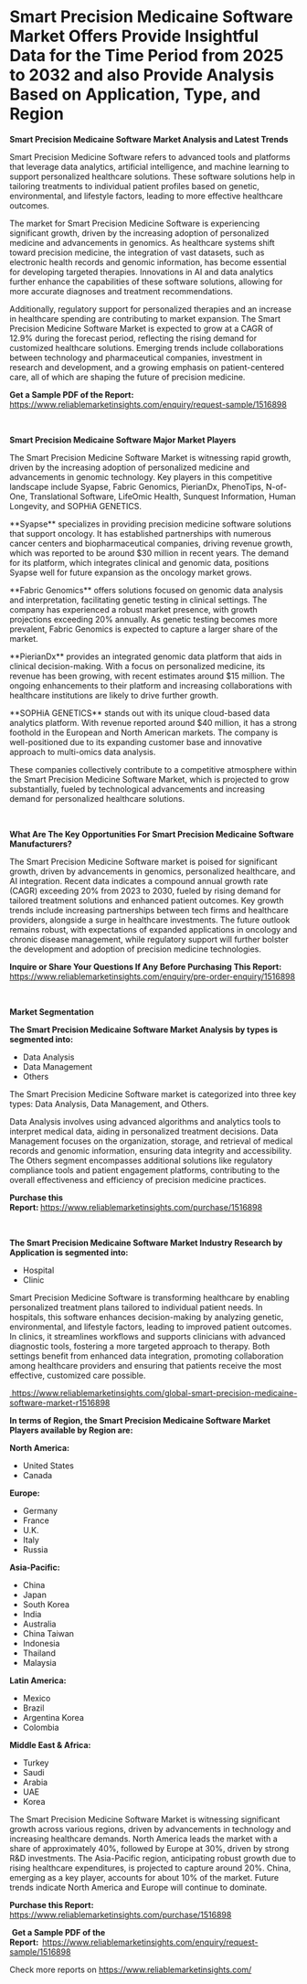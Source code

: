 <p><h1>Smart Precision Medicaine Software Market Offers Provide Insightful Data for the Time Period from 2025 to 2032 and also Provide Analysis Based on Application, Type, and Region</h1></p><p><strong>Smart Precision Medicaine Software Market Analysis and Latest Trends</strong></p>
<p><p>Smart Precision Medicine Software refers to advanced tools and platforms that leverage data analytics, artificial intelligence, and machine learning to support personalized healthcare solutions. These software solutions help in tailoring treatments to individual patient profiles based on genetic, environmental, and lifestyle factors, leading to more effective healthcare outcomes.</p><p>The market for Smart Precision Medicine Software is experiencing significant growth, driven by the increasing adoption of personalized medicine and advancements in genomics. As healthcare systems shift toward precision medicine, the integration of vast datasets, such as electronic health records and genomic information, has become essential for developing targeted therapies. Innovations in AI and data analytics further enhance the capabilities of these software solutions, allowing for more accurate diagnoses and treatment recommendations.</p><p>Additionally, regulatory support for personalized therapies and an increase in healthcare spending are contributing to market expansion. The Smart Precision Medicine Software Market is expected to grow at a CAGR of 12.9% during the forecast period, reflecting the rising demand for customized healthcare solutions. Emerging trends include collaborations between technology and pharmaceutical companies, investment in research and development, and a growing emphasis on patient-centered care, all of which are shaping the future of precision medicine.</p></p>
<p><strong>Get a Sample PDF of the Report:&nbsp;</strong> <a href="https://www.reliablemarketinsights.com/enquiry/request-sample/1516898?utm_campaign=3312&utm_medium=2&utm_source=Github&utm_content=ia&utm_term=30032025&utm_id=smart-precision-medicaine-software">https://www.reliablemarketinsights.com/enquiry/request-sample/1516898</a></p>
<p>&nbsp;</p>
<p><strong>Smart Precision Medicaine Software Major Market Players</strong></p>
<p><p>The Smart Precision Medicine Software Market is witnessing rapid growth, driven by the increasing adoption of personalized medicine and advancements in genomic technology. Key players in this competitive landscape include Syapse, Fabric Genomics, PierianDx, PhenoTips, N-of-One, Translational Software, LifeOmic Health, Sunquest Information, Human Longevity, and SOPHiA GENETICS.</p><p>**Syapse** specializes in providing precision medicine software solutions that support oncology. It has established partnerships with numerous cancer centers and biopharmaceutical companies, driving revenue growth, which was reported to be around $30 million in recent years. The demand for its platform, which integrates clinical and genomic data, positions Syapse well for future expansion as the oncology market grows.</p><p>**Fabric Genomics** offers solutions focused on genomic data analysis and interpretation, facilitating genetic testing in clinical settings. The company has experienced a robust market presence, with growth projections exceeding 20% annually. As genetic testing becomes more prevalent, Fabric Genomics is expected to capture a larger share of the market.</p><p>**PierianDx** provides an integrated genomic data platform that aids in clinical decision-making. With a focus on personalized medicine, its revenue has been growing, with recent estimates around $15 million. The ongoing enhancements to their platform and increasing collaborations with healthcare institutions are likely to drive further growth.</p><p>**SOPHiA GENETICS** stands out with its unique cloud-based data analytics platform. With revenue reported around $40 million, it has a strong foothold in the European and North American markets. The company is well-positioned due to its expanding customer base and innovative approach to multi-omics data analysis.</p><p>These companies collectively contribute to a competitive atmosphere within the Smart Precision Medicine Software Market, which is projected to grow substantially, fueled by technological advancements and increasing demand for personalized healthcare solutions.</p></p>
<p>&nbsp;</p>
<p><strong>What Are The Key Opportunities For Smart Precision Medicaine Software Manufacturers?</strong></p>
<p><p>The Smart Precision Medicine Software market is poised for significant growth, driven by advancements in genomics, personalized healthcare, and AI integration. Recent data indicates a compound annual growth rate (CAGR) exceeding 20% from 2023 to 2030, fueled by rising demand for tailored treatment solutions and enhanced patient outcomes. Key growth trends include increasing partnerships between tech firms and healthcare providers, alongside a surge in healthcare investments. The future outlook remains robust, with expectations of expanded applications in oncology and chronic disease management, while regulatory support will further bolster the development and adoption of precision medicine technologies.</p></p>
<p><strong>Inquire or Share Your Questions If Any Before Purchasing This Report:</strong> <a href="https://www.reliablemarketinsights.com/enquiry/pre-order-enquiry/1516898?utm_campaign=3312&utm_medium=2&utm_source=Github&utm_content=ia&utm_term=30032025&utm_id=smart-precision-medicaine-software">https://www.reliablemarketinsights.com/enquiry/pre-order-enquiry/1516898</a></p>
<p>&nbsp;</p>
<p><strong>Market Segmentation</strong></p>
<p><strong>The Smart Precision Medicaine Software Market Analysis by types is segmented into:</strong></p>
<p><ul><li>Data Analysis</li><li>Data Management</li><li>Others</li></ul></p>
<p><p>The Smart Precision Medicine Software market is categorized into three key types: Data Analysis, Data Management, and Others. </p><p>Data Analysis involves using advanced algorithms and analytics tools to interpret medical data, aiding in personalized treatment decisions. Data Management focuses on the organization, storage, and retrieval of medical records and genomic information, ensuring data integrity and accessibility. The Others segment encompasses additional solutions like regulatory compliance tools and patient engagement platforms, contributing to the overall effectiveness and efficiency of precision medicine practices.</p></p>
<p><strong>Purchase this Report:&nbsp;</strong><a href="https://www.reliablemarketinsights.com/purchase/1516898?utm_campaign=3312&utm_medium=2&utm_source=Github&utm_content=ia&utm_term=30032025&utm_id=smart-precision-medicaine-software">https://www.reliablemarketinsights.com/purchase/1516898</a></p>
<p>&nbsp;</p>
<p><strong>The Smart Precision Medicaine Software Market Industry Research by Application is segmented into:</strong></p>
<p><ul><li>Hospital</li><li>Clinic</li></ul></p>
<p><p>Smart Precision Medicine Software is transforming healthcare by enabling personalized treatment plans tailored to individual patient needs. In hospitals, this software enhances decision-making by analyzing genetic, environmental, and lifestyle factors, leading to improved patient outcomes. In clinics, it streamlines workflows and supports clinicians with advanced diagnostic tools, fostering a more targeted approach to therapy. Both settings benefit from enhanced data integration, promoting collaboration among healthcare providers and ensuring that patients receive the most effective, customized care possible.</p></p>
<p><a href="https://www.reliablemarketinsights.com/global-smart-precision-medicaine-software-market-r1516898?utm_campaign=3312&utm_medium=2&utm_source=Github&utm_content=ia&utm_term=30032025&utm_id=smart-precision-medicaine-software">&nbsp;https://www.reliablemarketinsights.com/global-smart-precision-medicaine-software-market-r1516898</a></p>
<p><strong>In terms of Region, the Smart Precision Medicaine Software Market Players available by Region are:</strong></p>
<p>
    <p> <strong> North America: </strong>
        <ul>
            <li>United States</li>
            <li>Canada</li>
        </ul>
        </p> 
    <p> <strong> Europe: </strong>
        <ul>
            <li>Germany</li>
            <li>France</li>
            <li>U.K.</li>
            <li>Italy</li>
            <li>Russia</li>
        </ul>
        </p> 
    <p> <strong> Asia-Pacific: </strong>
        <ul>
            <li>China</li>
            <li>Japan</li>
            <li>South Korea</li>
            <li>India</li>
            <li>Australia</li>
            <li>China Taiwan</li>
            <li>Indonesia</li>
            <li>Thailand</li>
            <li>Malaysia</li>
        </ul>
        </p> 
    <p> <strong> Latin America: </strong>
        <ul>
            <li>Mexico</li>
            <li>Brazil</li>
            <li>Argentina Korea</li>
            <li>Colombia</li>
        </ul>
        </p> 
    <p> <strong> Middle East & Africa: </strong>
        <ul>
            <li>Turkey</li>
            <li>Saudi</li>
            <li>Arabia</li>
            <li>UAE</li>
            <li>Korea</li>
        </ul>
    </p>
    </p>
<p><p>The Smart Precision Medicine Software Market is witnessing significant growth across various regions, driven by advancements in technology and increasing healthcare demands. North America leads the market with a share of approximately 40%, followed by Europe at 30%, driven by strong R&D investments. The Asia-Pacific region, anticipating robust growth due to rising healthcare expenditures, is projected to capture around 20%. China, emerging as a key player, accounts for about 10% of the market. Future trends indicate North America and Europe will continue to dominate.</p></p>
<p><strong>Purchase this Report: </strong><a href="https://www.reliablemarketinsights.com/purchase/1516898?utm_campaign=3312&utm_medium=2&utm_source=Github&utm_content=ia&utm_term=30032025&utm_id=smart-precision-medicaine-software">https://www.reliablemarketinsights.com/purchase/1516898</a></p>
<p>&nbsp;<strong>Get a Sample PDF of the Report:&nbsp;&nbsp;</strong><a href="https://www.reliablemarketinsights.com/enquiry/request-sample/1516898?utm_campaign=3312&utm_medium=2&utm_source=Github&utm_content=ia&utm_term=30032025&utm_id=smart-precision-medicaine-software">https://www.reliablemarketinsights.com/enquiry/request-sample/1516898</a></p>
<p><strong></strong></p>
<p>Check more reports on <a href="https://www.reliablemarketinsights.com/?utm_campaign=3312&utm_medium=2&utm_source=Github&utm_content=ia&utm_term=30032025&utm_id=smart-precision-medicaine-software">https://www.reliablemarketinsights.com/</a></p>